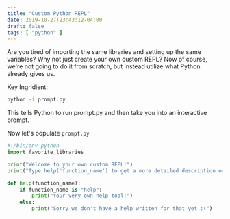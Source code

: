 ```yaml
---
title: "Custom Python REPL"
date: 2019-10-27T23:43:12-04:00
draft: false
tags: [ "python" ]
---
```


Are you tired of importing the same libraries and setting up the same variables? Why not just create your own custom REPL? Now of course, we're not going to do it from scratch, but instead utilize what Python already gives us.

Key Ingridient:

```bash
python -i prompt.py
```

This tells Python to run prompt.py and then take you into an interactive prompt.

Now let's populate `prompt.py`

```python
#!/bin/env python
import favorite_libraries

print("Welcome to your own custom REPL!")
print("Type help('function_name') to get a more detailed description on some of your own custom functions!")

def help(function_name):
    if function_name is "help":
        print("Your very own help tool!")
    else:
        print("Sorry we don't have a help written for that yet :(")
```

